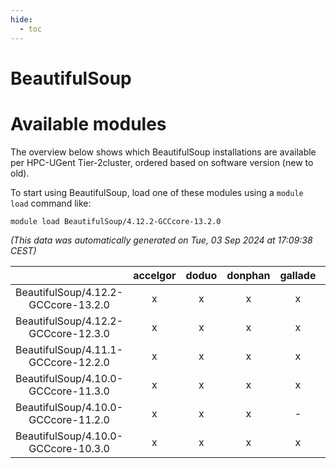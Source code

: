 ```yaml
---
hide:
  - toc
---
```


BeautifulSoup
=============

# Available modules


The overview below shows which BeautifulSoup installations are available per HPC-UGent Tier-2cluster, ordered based on software version (new to old).

To start using BeautifulSoup, load one of these modules using a `module load` command like:

```shell
module load BeautifulSoup/4.12.2-GCCcore-13.2.0
```

*(This data was automatically generated on Tue, 03 Sep 2024 at 17:09:38 CEST)*  

| |accelgor|doduo|donphan|gallade|joltik|shinx|skitty|
| :---: | :---: | :---: | :---: | :---: | :---: | :---: | :---: |
|BeautifulSoup/4.12.2-GCCcore-13.2.0|x|x|x|x|x|x|x|
|BeautifulSoup/4.12.2-GCCcore-12.3.0|x|x|x|x|x|x|x|
|BeautifulSoup/4.11.1-GCCcore-12.2.0|x|x|x|x|x|-|x|
|BeautifulSoup/4.10.0-GCCcore-11.3.0|x|x|x|x|x|x|x|
|BeautifulSoup/4.10.0-GCCcore-11.2.0|x|x|x|-|x|-|x|
|BeautifulSoup/4.10.0-GCCcore-10.3.0|x|x|x|x|x|-|x|
